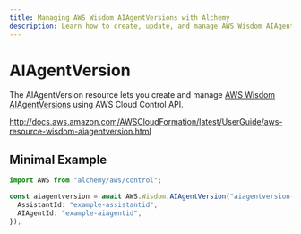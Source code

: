 ```yaml
---
title: Managing AWS Wisdom AIAgentVersions with Alchemy
description: Learn how to create, update, and manage AWS Wisdom AIAgentVersions using Alchemy Cloud Control.
---
```


# AIAgentVersion

The AIAgentVersion resource lets you create and manage [AWS Wisdom AIAgentVersions](https://docs.aws.amazon.com/wisdom/latest/userguide/) using AWS Cloud Control API.

http://docs.aws.amazon.com/AWSCloudFormation/latest/UserGuide/aws-resource-wisdom-aiagentversion.html

## Minimal Example

```ts
import AWS from "alchemy/aws/control";

const aiagentversion = await AWS.Wisdom.AIAgentVersion("aiagentversion-example", {
  AssistantId: "example-assistantid",
  AIAgentId: "example-aiagentid",
});
```

